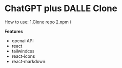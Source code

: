 # ChatGPT plus DALLE Clone

How to use:
1.Clone repo
2.npm i

**Features**

- openai API
- react
- tailwindcss
- react-icons
- react-markdown

